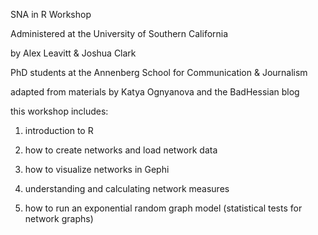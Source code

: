 SNA in R Workshop

Administered at the University of Southern California

by Alex Leavitt & Joshua Clark

PhD students at the Annenberg School for Communication & Journalism

adapted from materials by Katya Ognyanova and the BadHessian blog

this workshop includes:

1) introduction to R

2) how to create networks and load network data

3) how to visualize networks in Gephi

4) understanding and calculating network measures

5) how to run an exponential random graph model (statistical tests for network graphs)
